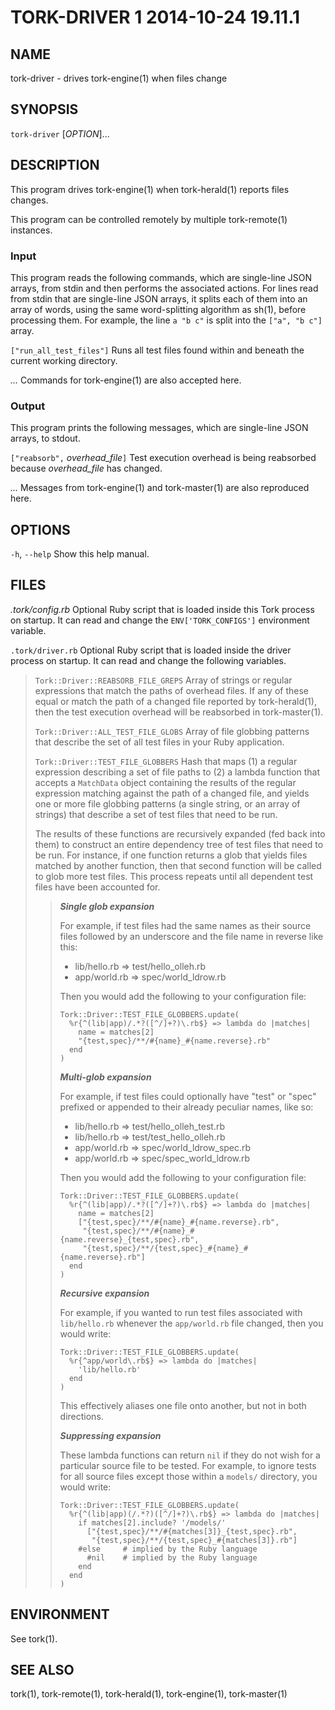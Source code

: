 # TORK-DRIVER 1 2014-10-24 19.11.1

## NAME

tork-driver - drives tork-engine(1) when files change

## SYNOPSIS

`tork-driver` [*OPTION*]...

## DESCRIPTION

This program drives tork-engine(1) when tork-herald(1) reports files changes.

This program can be controlled remotely by multiple tork-remote(1) instances.

### Input

This program reads the following commands, which are single-line JSON arrays,
from stdin and then performs the associated actions.  For lines read from
stdin that are single-line JSON arrays, it splits each of them into an array
of words, using the same word-splitting algorithm as sh(1), before processing
them.  For example, the line `a "b c"` is split into the `["a", "b c"]` array.

`["run_all_test_files"]`
  Runs all test files found within and beneath the current working directory.

*...*
  Commands for tork-engine(1) are also accepted here.

### Output

This program prints the following messages, which are single-line JSON arrays,
to stdout.

`["reabsorb",` *overhead_file*`]`
  Test execution overhead is being reabsorbed because *overhead_file* has
  changed.

*...*
  Messages from tork-engine(1) and tork-master(1) are also reproduced here.

## OPTIONS

`-h`, `--help`
  Show this help manual.

## FILES

*.tork/config.rb*
  Optional Ruby script that is loaded inside this Tork process on startup.
  It can read and change the `ENV['TORK_CONFIGS']` environment variable.

`.tork/driver.rb`
  Optional Ruby script that is loaded inside the driver process on startup.
  It can read and change the following variables.

  > `Tork::Driver::REABSORB_FILE_GREPS`
  >   Array of strings or regular expressions that match the paths of overhead
  >   files.  If any of these equal or match the path of a changed file
  >   reported by tork-herald(1), then the test execution overhead will be
  >   reabsorbed in tork-master(1).
  >
  > `Tork::Driver::ALL_TEST_FILE_GLOBS`
  >   Array of file globbing patterns that describe the set of all test files
  >   in your Ruby application.
  >
  > `Tork::Driver::TEST_FILE_GLOBBERS`
  >   Hash that maps (1) a regular expression describing a set of file paths
  >   to (2) a lambda function that accepts a `MatchData` object containing
  >   the results of the regular expression matching against the path of a
  >   changed file, and yields one or more file globbing patterns (a single
  >   string, or an array of strings) that describe a set of test files that
  >   need to be run.
  >
  >   The results of these functions are recursively expanded (fed back into
  >   them) to construct an entire dependency tree of test files that need to
  >   be run.  For instance, if one function returns a glob that yields files
  >   matched by another function, then that second function will be called to
  >   glob more test files.  This process repeats until all dependent test
  >   files have been accounted for.
  >
  > > ***Single glob expansion***
  > >
  > > For example, if test files had the same names as their source files
  > > followed by an underscore and the file name in reverse like this:
  > >
  > >   * lib/hello.rb => test/hello_olleh.rb
  > >   * app/world.rb => spec/world_ldrow.rb
  > >
  > > Then you would add the following to your configuration file:
  > >
  > >     Tork::Driver::TEST_FILE_GLOBBERS.update(
  > >       %r{^(lib|app)/.*?([^/]+?)\.rb$} => lambda do |matches|
  > >         name = matches[2]
  > >         "{test,spec}/**/#{name}_#{name.reverse}.rb"
  > >       end
  > >     )
  > >
  > > ***Multi-glob expansion***
  > >
  > > For example, if test files could optionally have "test" or "spec"
  > > prefixed or appended to their already peculiar names, like so:
  > >
  > >   * lib/hello.rb => test/hello\_olleh\_test.rb
  > >   * lib/hello.rb => test/test\_hello\_olleh.rb
  > >   * app/world.rb => spec/world\_ldrow\_spec.rb
  > >   * app/world.rb => spec/spec\_world\_ldrow.rb
  > >
  > > Then you would add the following to your configuration file:
  > >
  > >     Tork::Driver::TEST_FILE_GLOBBERS.update(
  > >       %r{^(lib|app)/.*?([^/]+?)\.rb$} => lambda do |matches|
  > >         name = matches[2]
  > >         ["{test,spec}/**/#{name}_#{name.reverse}.rb",
  > >          "{test,spec}/**/#{name}_#{name.reverse}_{test,spec}.rb",
  > >          "{test,spec}/**/{test,spec}_#{name}_#{name.reverse}.rb"]
  > >       end
  > >     )
  > >
  > > ***Recursive expansion***
  > >
  > > For example, if you wanted to run test files associated with
  > > `lib/hello.rb` whenever the `app/world.rb` file changed, then you would
  > > write:
  > >
  > >     Tork::Driver::TEST_FILE_GLOBBERS.update(
  > >       %r{^app/world\.rb$} => lambda do |matches|
  > >         'lib/hello.rb'
  > >       end
  > >     )
  > >
  > > This effectively aliases one file onto another, but not in both
  > > directions.
  > >
  > > ***Suppressing expansion***
  > >
  > > These lambda functions can return `nil` if they do not wish for a
  > > particular source file to be tested.  For example, to ignore tests for
  > > all source files except those within a `models/` directory, you would
  > > write:
  > >
  > >     Tork::Driver::TEST_FILE_GLOBBERS.update(
  > >       %r{^(lib|app)(/.*?)([^/]+?)\.rb$} => lambda do |matches|
  > >         if matches[2].include? '/models/'
  > >           ["{test,spec}/**/#{matches[3]}_{test,spec}.rb",
  > >            "{test,spec}/**/{test,spec}_#{matches[3]}.rb"]
  > >         #else     # implied by the Ruby language
  > >           #nil    # implied by the Ruby language
  > >         end
  > >       end
  > >     )

## ENVIRONMENT

See tork(1).

## SEE ALSO

tork(1), tork-remote(1), tork-herald(1), tork-engine(1), tork-master(1)